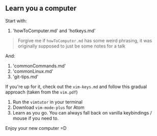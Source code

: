 ## Learn you a computer

Start with:
1. 'howToComputer.md' and 'hotkeys.md'

> Forgive me if `howToComputer.md` has some weird phrasing, it was originally supposed to just be some notes for a talk

And:

1. 'commonCommands.md'
2. 'commonLinux.md'
3. 'git-tips.md'

If you're up for it, check out the `vim-keys.md` and follow this gradual approach (taken from the `vim.pdf`)
1. Run the `vimtutor` in your terminal
2. Download `vim-mode-plus` for Atom
3. Learn as you go. You can always fall back on vanilla keybindings / mouse if you need to.


Enjoy your new computer =D
